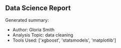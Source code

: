 ## Data Science Report

Generated summary:

- Author: Gloria Smith
- Analysis Topic: data cleaning
- Tools Used: ['xgboost', 'statsmodels', 'matplotlib']
